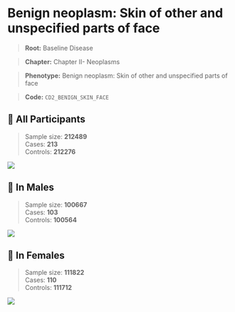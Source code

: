 # Benign neoplasm: Skin of other and unspecified parts of face

> **Root:** Baseline Disease  

> **Chapter:** Chapter II- Neoplasms  

> **Phenotype:** Benign neoplasm: Skin of other and unspecified parts of face  

> **Code:** `CD2_BENIGN_SKIN_FACE`

## 🧪 All Participants  
> Sample size: **212489**  
> Cases: **213**  
> Controls: **212276**
<img src="/Disease/Figures/ALL/Incidence/CD2_BENIGN_SKIN_FACE.png"/>
<CsvTable src="/Disease/Data/ALL/Incidence/COX_CD2_BENIGN_SKIN_FACE.csv" label="🔍 View full results" />

## 👨 In Males  
> Sample size: **100667**  
> Cases: **103**  
> Controls: **100564**
<img src="/Disease/Figures/Male/Incidence/CD2_BENIGN_SKIN_FACE.png"/>
<CsvTable src="/Disease/Data/Male/Incidence/COX_CD2_BENIGN_SKIN_FACE.csv" label="🔍 View full results" />

## 👩 In Females  
> Sample size: **111822**  
> Cases: **110**  
> Controls: **111712**
<img src="/Disease/Figures/Female/Incidence/CD2_BENIGN_SKIN_FACE.png"/>
<CsvTable src="/Disease/Data/Female/Incidence/COX_CD2_BENIGN_SKIN_FACE.csv" label="🔍 View full results" />
